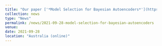 ```yaml
---
title: "Our paper ['*Model Selection for Bayesian Autoencoders*'](https://tranbahien.github.io/publication/2021-06-11-model-selection-for-bayesian-autoencoders) has been accepted at NeurIPS 2021!"
collection: news
type: "News"
permalink: /news/2021-09-28-model-selection-for-bayesian-autoencoders
venue: 
date: 2021-09-28
location: "Australia (online)"
---
```

